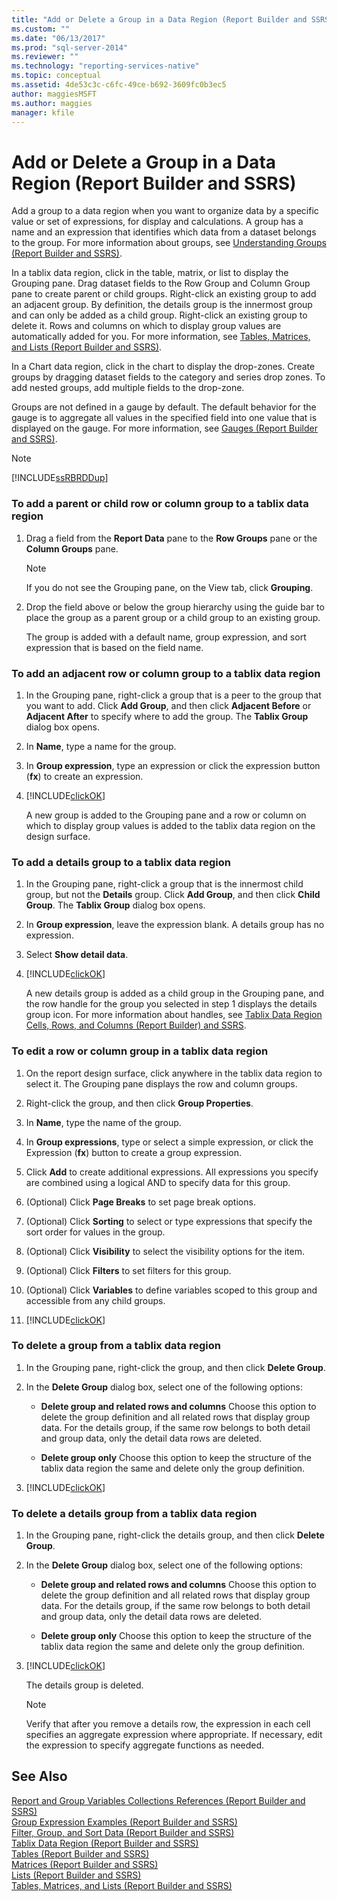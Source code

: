 ```yaml
---
title: "Add or Delete a Group in a Data Region (Report Builder and SSRS) | Microsoft Docs"
ms.custom: ""
ms.date: "06/13/2017"
ms.prod: "sql-server-2014"
ms.reviewer: ""
ms.technology: "reporting-services-native"
ms.topic: conceptual
ms.assetid: 4de53c3c-c6fc-49ce-b692-3609fc0b3ec5
author: maggiesMSFT
ms.author: maggies
manager: kfile
---
```

# Add or Delete a Group in a Data Region (Report Builder and SSRS)
  Add a group to a data region when you want to organize data by a specific value or set of expressions, for display and calculations. A group has a name and an expression that identifies which data from a dataset belongs to the group. For more information about groups, see [Understanding Groups &#40;Report Builder and SSRS&#41;](understanding-groups-report-builder-and-ssrs.md).  
  
 In a tablix data region, click in the table, matrix, or list to display the Grouping pane. Drag dataset fields to the Row Group and Column Group pane to create parent or child groups. Right-click an existing group to add an adjacent group. By definition, the details group is the innermost group and can only be added as a child group. Right-click an existing group to delete it. Rows and columns on which to display group values are automatically added for you. For more information, see [Tables, Matrices, and Lists &#40;Report Builder and SSRS&#41;](tables-matrices-and-lists-report-builder-and-ssrs.md).  
  
 In a Chart data region, click in the chart to display the drop-zones. Create groups by dragging dataset fields to the category and series drop zones. To add nested groups, add multiple fields to the drop-zone.  
  
 Groups are not defined in a gauge by default. The default behavior for the gauge is to aggregate all values in the specified field into one value that is displayed on the gauge. For more information, see [Gauges &#40;Report Builder and SSRS&#41;](gauges-report-builder-and-ssrs.md).  
  
> [!NOTE]  
>  [!INCLUDE[ssRBRDDup](../../includes/ssrbrddup-md.md)]  
  
### To add a parent or child row or column group to a tablix data region  
  
1.  Drag a field from the **Report Data** pane to the **Row Groups** pane or the **Column Groups** pane.  
  
    > [!NOTE]  
    >  If you do not see the Grouping pane, on the View tab, click **Grouping**.  
  
2.  Drop the field above or below the group hierarchy using the guide bar to place the group as a parent group or a child group to an existing group.  
  
     The group is added with a default name, group expression, and sort expression that is based on the field name.  
  
### To add an adjacent row or column group to a tablix data region  
  
1.  In the Grouping pane, right-click a group that is a peer to the group that you want to add. Click **Add Group**, and then click **Adjacent Before** or **Adjacent After** to specify where to add the group. The **Tablix Group** dialog box opens.  
  
2.  In **Name**, type a name for the group.  
  
3.  In **Group expression**, type an expression or click the expression button (**fx**) to create an expression.  
  
4.  [!INCLUDE[clickOK](../../includes/clickok-md.md)]  
  
     A new group is added to the Grouping pane and a row or column on which to display group values is added to the tablix data region on the design surface.  
  
### To add a details group to a tablix data region  
  
1.  In the Grouping pane, right-click a group that is the innermost child group, but not the **Details** group. Click **Add Group**, and then click **Child Group**. The **Tablix Group** dialog box opens.  
  
2.  In **Group expression**, leave the expression blank. A details group has no expression.  
  
3.  Select **Show detail data**.  
  
4.  [!INCLUDE[clickOK](../../includes/clickok-md.md)]  
  
     A new details group is added as a child group in the Grouping pane, and the row handle for the group you selected in step 1 displays the details group icon. For more information about handles, see [Tablix Data Region Cells, Rows, and Columns &#40;Report Builder&#41; and SSRS](tablix-data-region-cells-rows-and-columns-report-builder-and-ssrs.md).  
  
### To edit a row or column group in a tablix data region  
  
1.  On the report design surface, click anywhere in the tablix data region to select it. The Grouping pane displays the row and column groups.  
  
2.  Right-click the group, and then click **Group Properties**.  
  
3.  In **Name**, type the name of the group.  
  
4.  In **Group expressions**, type or select a simple expression, or click the Expression (**fx**) button to create a group expression.  
  
5.  Click **Add** to create additional expressions. All expressions you specify are combined using a logical AND to specify data for this group.  
  
6.  (Optional) Click **Page Breaks** to set page break options.  
  
7.  (Optional) Click **Sorting** to select or type expressions that specify the sort order for values in the group.  
  
8.  (Optional) Click **Visibility** to select the visibility options for the item.  
  
9. (Optional) Click **Filters** to set filters for this group.  
  
10. (Optional) Click **Variables** to define variables scoped to this group and accessible from any child groups.  
  
11. [!INCLUDE[clickOK](../../includes/clickok-md.md)]  
  
### To delete a group from a tablix data region  
  
1.  In the Grouping pane, right-click the group, and then click **Delete Group**.  
  
2.  In the **Delete Group** dialog box, select one of the following options:  
  
    -   **Delete group and related rows and columns** Choose this option to delete the group definition and all related rows that display group data. For the details group, if the same row belongs to both detail and group data, only the detail data rows are deleted.  
  
    -   **Delete group only** Choose this option to keep the structure of the tablix data region the same and delete only the group definition.  
  
3.  [!INCLUDE[clickOK](../../includes/clickok-md.md)]  
  
### To delete a details group from a tablix data region  
  
1.  In the Grouping pane, right-click the details group, and then click **Delete Group**.  
  
2.  In the **Delete Group** dialog box, select one of the following options:  
  
    -   **Delete group and related rows and columns** Choose this option to delete the group definition and all related rows that display group data. For the details group, if the same row belongs to both detail and group data, only the detail data rows are deleted.  
  
    -   **Delete group only** Choose this option to keep the structure of the tablix data region the same and delete only the group definition.  
  
3.  [!INCLUDE[clickOK](../../includes/clickok-md.md)]  
  
     The details group is deleted.  
  
    > [!NOTE]  
    >  Verify that after you remove a details row, the expression in each cell specifies an aggregate expression where appropriate. If necessary, edit the expression to specify aggregate functions as needed.  
  
## See Also  
 [Report and Group Variables Collections References &#40;Report Builder and SSRS&#41;](built-in-collections-report-and-group-variables-references-report-builder.md)   
 [Group Expression Examples &#40;Report Builder and SSRS&#41;](expression-examples-report-builder-and-ssrs.md)   
 [Filter, Group, and Sort Data &#40;Report Builder and SSRS&#41;](filter-group-and-sort-data-report-builder-and-ssrs.md)   
 [Tablix Data Region &#40;Report Builder and SSRS&#41;](../tablix-data-region-report-builder-and-ssrs.md)   
 [Tables &#40;Report Builder  and SSRS&#41;](tables-report-builder-and-ssrs.md)   
 [Matrices &#40;Report Builder and SSRS&#41;](create-a-matrix-report-builder-and-ssrs.md)   
 [Lists &#40;Report Builder and SSRS&#41;](create-invoices-and-forms-with-lists-report-builder-and-ssrs.md)   
 [Tables, Matrices, and Lists &#40;Report Builder and SSRS&#41;](tables-matrices-and-lists-report-builder-and-ssrs.md)  
  
  
